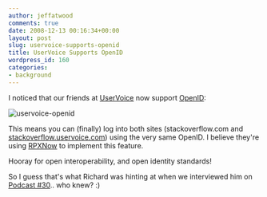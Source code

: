 ```yaml
---
author: jeffatwood
comments: true
date: 2008-12-13 00:16:34+00:00
layout: post
slug: uservoice-supports-openid
title: UserVoice Supports OpenID
wordpress_id: 160
categories:
- background
---
```



I noticed that our friends at [UserVoice](http://uservoice.com) now support [OpenID](http://openid.net/):



![uservoice-openid](http://blog.stackoverflow.com/wp-content/uploads/uservoice-openid.png)



This means you can (finally) log into both sites (stackoverflow.com and [stackoverflow.uservoice.com](http://stackoverflow.uservoice.com)) using the very same OpenID. I believe they're using [RPXNow](https://rpxnow.com/how_it_works) to implement this feature.



Hooray for open interoperability, and open identity standards!



So I guess that's what Richard was hinting at when we interviewed him on [Podcast #30](http://blog.stackoverflow.com/2008/11/podcast-30/).. who knew? :)

